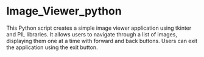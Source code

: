 # Image_Viewer_python
This Python script creates a simple image viewer application using tkinter and PIL libraries. It allows users to navigate through a list of images, displaying them one at a time with forward and back buttons. Users can exit the application using the exit button.

